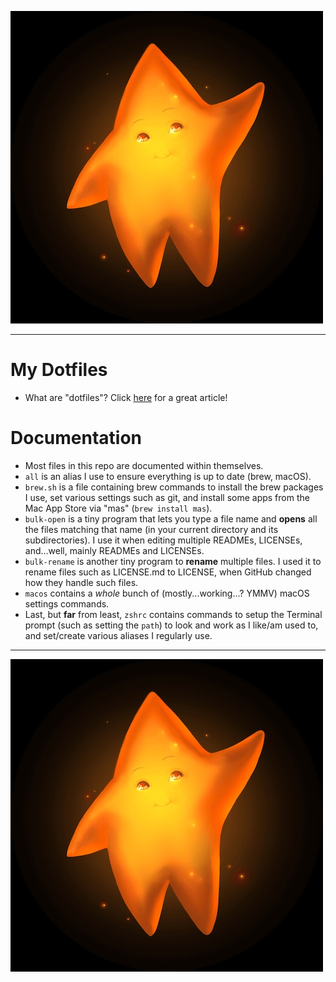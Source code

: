 ![logo](https://github.com/danispringer/docs/blob/master/images/star-400.jpg?raw=true&sanitize=true)
***
# My Dotfiles
- What are "dotfiles"? Click [here](https://www.freecodecamp.org/news/dotfiles-what-is-a-dot-file-and-how-to-create-it-in-mac-and-linux/) for a great article!

# Documentation
- Most files in this repo are documented within themselves.
- `all` is an alias I use to ensure everything is up to date (brew, macOS).
- `brew.sh` is a file containing brew commands to install the brew packages I use, set various settings such as git, and install some apps from the Mac App Store via "mas" (`brew install mas`).
- `bulk-open` is a tiny program that lets you type a file name and **opens** all the files matching that name (in your current directory and its subdirectories). I use it when editing multiple READMEs, LICENSEs, and...well, mainly READMEs and LICENSEs.
- `bulk-rename` is another tiny program to **rename** multiple files. I used it to rename files such as LICENSE.md to LICENSE, when GitHub changed how they handle such files.
- `macos` contains a *whole* bunch of (mostly...working...? YMMV) macOS settings commands.
- Last, but **far** from least, `zshrc` contains commands to setup the Terminal prompt (such as setting the `path`) to look and work as I like/am used to, and set/create various aliases I regularly use.
***
![logo](https://github.com/danispringer/docs/blob/master/images/star-400.jpg?raw=true&sanitize=true)